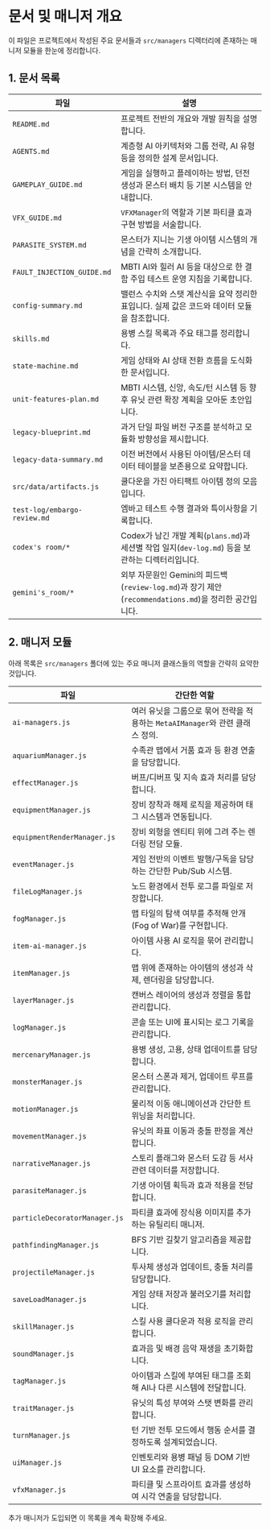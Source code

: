 # 문서 및 매니저 개요

이 파일은 프로젝트에서 작성된 주요 문서들과 `src/managers` 디렉터리에 존재하는 매니저 모듈을 한눈에 정리합니다.

## 1. 문서 목록

| 파일 | 설명 |
| --- | --- |
| `README.md` | 프로젝트 전반의 개요와 개발 원칙을 설명합니다. |
| `AGENTS.md` | 계층형 AI 아키텍처와 그룹 전략, AI 유형 등을 정의한 설계 문서입니다. |
| `GAMEPLAY_GUIDE.md` | 게임을 실행하고 플레이하는 방법, 던전 생성과 몬스터 배치 등 기본 시스템을 안내합니다. |
| `VFX_GUIDE.md` | `VFXManager`의 역할과 기본 파티클 효과 구현 방법을 서술합니다. |
| `PARASITE_SYSTEM.md` | 몬스터가 지니는 기생 아이템 시스템의 개념을 간략히 소개합니다. |
| `FAULT_INJECTION_GUIDE.md` | MBTI AI와 힐러 AI 등을 대상으로 한 결함 주입 테스트 운영 지침을 기록합니다. |
| `config-summary.md` | 밸런스 수치와 스탯 계산식을 요약 정리한 표입니다. 실제 값은 코드와 데이터 모듈을 참조합니다. |
| `skills.md` | 용병 스킬 목록과 주요 태그를 정리합니다. |
| `state-machine.md` | 게임 상태와 AI 상태 전환 흐름을 도식화한 문서입니다. |
| `unit-features-plan.md` | MBTI 시스템, 신앙, 속도/턴 시스템 등 향후 유닛 관련 확장 계획을 모아둔 초안입니다. |
| `legacy-blueprint.md` | 과거 단일 파일 버전 구조를 분석하고 모듈화 방향성을 제시합니다. |
| `legacy-data-summary.md` | 이전 버전에서 사용된 아이템/몬스터 데이터 테이블을 보존용으로 요약합니다. |
| `src/data/artifacts.js` | 쿨다운을 가진 아티팩트 아이템 정의 모음입니다. |
| `test-log/embargo-review.md` | 엠바고 테스트 수행 결과와 특이사항을 기록합니다. |
| `codex's room/*` | Codex가 남긴 개발 계획(`plans.md`)과 세션별 작업 일지(`dev-log.md`) 등을 보관하는 디렉터리입니다. |
| `gemini's_room/*` | 외부 자문원인 Gemini의 피드백(`review-log.md`)과 장기 제안(`recommendations.md`)을 정리한 공간입니다. |

## 2. 매니저 모듈

아래 목록은 `src/managers` 폴더에 있는 주요 매니저 클래스들의 역할을 간략히 요약한 것입니다.

| 파일 | 간단한 역할 |
| --- | --- |
| `ai-managers.js` | 여러 유닛을 그룹으로 묶어 전략을 적용하는 `MetaAIManager`와 관련 클래스 정의. |
| `aquariumManager.js` | 수족관 맵에서 거품 효과 등 환경 연출을 담당합니다. |
| `effectManager.js` | 버프/디버프 및 지속 효과 처리를 담당합니다. |
| `equipmentManager.js` | 장비 장착과 해제 로직을 제공하며 태그 시스템과 연동됩니다. |
| `equipmentRenderManager.js` | 장비 외형을 엔티티 위에 그려 주는 렌더링 전담 모듈. |
| `eventManager.js` | 게임 전반의 이벤트 발행/구독을 담당하는 간단한 Pub/Sub 시스템. |
| `fileLogManager.js` | 노드 환경에서 전투 로그를 파일로 저장합니다. |
| `fogManager.js` | 맵 타일의 탐색 여부를 추적해 안개(Fog of War)를 구현합니다. |
| `item-ai-manager.js` | 아이템 사용 AI 로직을 묶어 관리합니다. |
| `itemManager.js` | 맵 위에 존재하는 아이템의 생성과 삭제, 렌더링을 담당합니다. |
| `layerManager.js` | 캔버스 레이어의 생성과 정렬을 통합 관리합니다. |
| `logManager.js` | 콘솔 또는 UI에 표시되는 로그 기록을 관리합니다. |
| `mercenaryManager.js` | 용병 생성, 고용, 상태 업데이트를 담당합니다. |
| `monsterManager.js` | 몬스터 스폰과 제거, 업데이트 루프를 관리합니다. |
| `motionManager.js` | 물리적 이동 애니메이션과 간단한 트위닝을 처리합니다. |
| `movementManager.js` | 유닛의 좌표 이동과 충돌 판정을 계산합니다. |
| `narrativeManager.js` | 스토리 플래그와 몬스터 도감 등 서사 관련 데이터를 저장합니다. |
| `parasiteManager.js` | 기생 아이템 획득과 효과 적용을 전담합니다. |
| `particleDecoratorManager.js` | 파티클 효과에 장식용 이미지를 추가하는 유틸리티 매니저. |
| `pathfindingManager.js` | BFS 기반 길찾기 알고리즘을 제공합니다. |
| `projectileManager.js` | 투사체 생성과 업데이트, 충돌 처리를 담당합니다. |
| `saveLoadManager.js` | 게임 상태 저장과 불러오기를 처리합니다. |
| `skillManager.js` | 스킬 사용 쿨다운과 적용 로직을 관리합니다. |
| `soundManager.js` | 효과음 및 배경 음악 재생을 초기화합니다. |
| `tagManager.js` | 아이템과 스킬에 부여된 태그를 조회해 AI나 다른 시스템에 전달합니다. |
| `traitManager.js` | 유닛의 특성 부여와 스탯 변화를 관리합니다. |
| `turnManager.js` | 턴 기반 전투 모드에서 행동 순서를 결정하도록 설계되었습니다. |
| `uiManager.js` | 인벤토리와 용병 패널 등 DOM 기반 UI 요소를 관리합니다. |
| `vfxManager.js` | 파티클 및 스프라이트 효과를 생성하여 시각 연출을 담당합니다. |

추가 매니저가 도입되면 이 목록을 계속 확장해 주세요.
